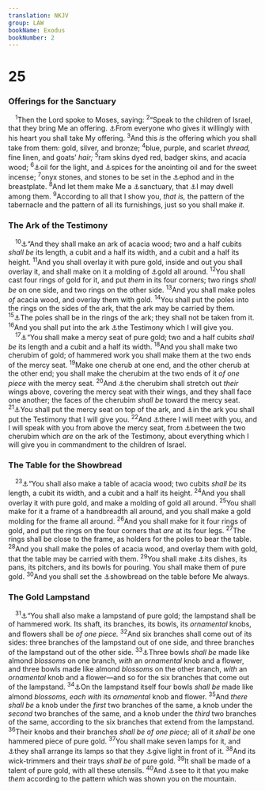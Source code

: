 ```yaml
---
translation: NKJV
group: LAW
bookName: Exodus 
bookNumber: 2
---
```


<div class="title"><h1>25</h1><h3>Offerings for the Sanctuary</h3></div>
<span class="verse xu_25_1"> <sup>1</sup>Then the Lord spoke to Moses, saying: </span>
<span class="verse xu_25_2"><sup>2</sup>“Speak to the children of Israel, that they bring Me an offering. <a data-toggle="tooltip" data-placement="bottom" title="Ex. 35:4–9, 21; 1 Chr. 29:3, 5, 9; Ezra 2:68; Neh. 11:2; (2 Cor. 8:11–13; 9:7)">⚓</a>From everyone who gives it willingly with his heart you shall take My offering. </span>
<span class="verse xu_25_3"><sup>3</sup>And this <i>is</i> the offering which you shall take from them: gold, silver, and bronze; </span>
<span class="verse xu_25_4"><sup>4</sup>blue, purple, and scarlet <i>thread,</i> fine linen, and goats’ <i>hair;</i></span>
<span class="verse xu_25_5"><sup>5</sup>ram skins dyed red, badger skins, and acacia wood; </span>
<span class="verse xu_25_6"><sup>6</sup><a data-toggle="tooltip" data-placement="bottom" title="Ex. 27:20">⚓</a>oil for the light, and <a data-toggle="tooltip" data-placement="bottom" title="Ex. 30:23">⚓</a>spices for the anointing oil and for the sweet incense; </span>
<span class="verse xu_25_7"><sup>7</sup>onyx stones, and stones to be set in the <a data-toggle="tooltip" data-placement="bottom" title="Ex. 28:4, 6–14">⚓</a>ephod and in the breastplate. </span>
<span class="verse xu_25_8"><sup>8</sup>And let them make Me a <a data-toggle="tooltip" data-placement="bottom" title="Ex. 36:1, 3, 4; Lev. 4:6; 10:4; 21:12; Heb. 9:1, 2">⚓</a>sanctuary, that <a data-toggle="tooltip" data-placement="bottom" title="Ex. 29:45; 1 Kin. 6:13; (2 Cor. 6:16; Heb. 3:6; Rev. 2:13)">⚓</a>I may dwell among them. </span>
<span class="verse xu_25_9"><sup>9</sup>According to all that I show you, <i>that</i> <i>is,</i> the pattern of the tabernacle and the pattern of all its furnishings, just so you shall make <i>it.</i><br/></span>
<div class="title"><h3>The Ark of the Testimony</h3></div>
<span class="verse xu_25_10"> <sup>10</sup><a data-toggle="tooltip" data-placement="bottom" title="Ex. 37:1–9; Deut. 10:3; Heb. 9:4">⚓</a>“And they shall make an ark of acacia wood; two and a half cubits <i>shall</i> <i>be</i> its length, a cubit and a half its width, and a cubit and a half its height. </span>
<span class="verse xu_25_11"><sup>11</sup>And you shall overlay it with pure gold, inside and out you shall overlay it, and shall make on it a molding of <a data-toggle="tooltip" data-placement="bottom" title="Ex. 37:2; Heb. 9:4">⚓</a>gold all around. </span>
<span class="verse xu_25_12"><sup>12</sup>You shall cast four rings of gold for it, and put <i>them</i> in its four corners; two rings <i>shall</i> <i>be</i> on one side, and two rings on the other side. </span>
<span class="verse xu_25_13"><sup>13</sup>And you shall make poles <i>of</i> acacia wood, and overlay them with gold. </span>
<span class="verse xu_25_14"><sup>14</sup>You shall put the poles into the rings on the sides of the ark, that the ark may be carried by them. </span>
<span class="verse xu_25_15"><sup>15</sup><a data-toggle="tooltip" data-placement="bottom" title="Num. 4:6; 1 Kin. 8:8">⚓</a>The poles shall be in the rings of the ark; they shall not be taken from it. </span>
<span class="verse xu_25_16"><sup>16</sup>And you shall put into the ark <a data-toggle="tooltip" data-placement="bottom" title="Ex. 16:34; 31:18; Deut. 10:2; 31:26; 1 Kin. 8:9; Heb. 9:4">⚓</a>the Testimony which I will give you.<br/></span>
<span class="verse xu_25_17"> <sup>17</sup><a data-toggle="tooltip" data-placement="bottom" title="Ex. 37:6; Heb. 9:5">⚓</a>“You shall make a mercy seat of pure gold; two and a half cubits <i>shall</i> <i>be</i> its length and a cubit and a half its width. </span>
<span class="verse xu_25_18"><sup>18</sup>And you shall make two cherubim of gold; of hammered work you shall make them at the two ends of the mercy seat. </span>
<span class="verse xu_25_19"><sup>19</sup>Make one cherub at one end, and the other cherub at the other end; you shall make the cherubim at the two ends of it <i>of</i> <i>one</i> <i>piece</i> with the mercy seat. </span>
<span class="verse xu_25_20"><sup>20</sup>And <a data-toggle="tooltip" data-placement="bottom" title="1 Kin. 8:7; 1 Chr. 28:18; Heb. 9:5">⚓</a>the cherubim shall stretch out <i>their</i> wings above, covering the mercy seat with their wings, and they shall face one another; the faces of the cherubim <i>shall</i> <i>be</i> toward the mercy seat. </span>
<span class="verse xu_25_21"><sup>21</sup><a data-toggle="tooltip" data-placement="bottom" title="Ex. 26:34; 40:20">⚓</a>You shall put the mercy seat on top of the ark, and <a data-toggle="tooltip" data-placement="bottom" title="Ex. 25:16">⚓</a>in the ark you shall put the Testimony that I will give you. </span>
<span class="verse xu_25_22"><sup>22</sup>And <a data-toggle="tooltip" data-placement="bottom" title="Ex. 29:42, 43; 30:6, 36; Lev. 16:2; Num. 17:4">⚓</a>there I will meet with you, and I will speak with you from above the mercy seat, from <a data-toggle="tooltip" data-placement="bottom" title="Num. 7:89; 1 Sam. 4:4; 2 Sam. 6:2; 2 Kin. 19:15; Ps. 80:1; Is. 37:16">⚓</a>between the two cherubim which <i>are</i> on the ark of the Testimony, about everything which I will give you in commandment to the children of Israel.<br/></span>
<div class="title"><h3>The Table for the Showbread</h3></div>
<span class="verse xu_25_23"> <sup>23</sup><a data-toggle="tooltip" data-placement="bottom" title="Ex. 37:10–16; 1 Kin. 7:48; 2 Chr. 4:8; Heb. 9:2">⚓</a>“You shall also make a table of acacia wood; two cubits <i>shall</i> <i>be</i> its length, a cubit its width, and a cubit and a half its height. </span>
<span class="verse xu_25_24"><sup>24</sup>And you shall overlay it with pure gold, and make a molding of gold all around. </span>
<span class="verse xu_25_25"><sup>25</sup>You shall make for it a frame of a handbreadth all around, and you shall make a gold molding for the frame all around. </span>
<span class="verse xu_25_26"><sup>26</sup>And you shall make for it four rings of gold, and put the rings on the four corners that <i>are</i> at its four legs. </span>
<span class="verse xu_25_27"><sup>27</sup>The rings shall be close to the frame, as holders for the poles to bear the table. </span>
<span class="verse xu_25_28"><sup>28</sup>And you shall make the poles of acacia wood, and overlay them with gold, that the table may be carried with them. </span>
<span class="verse xu_25_29"><sup>29</sup>You shall make <a data-toggle="tooltip" data-placement="bottom" title="Ex. 37:16; Num. 4:7">⚓</a>its dishes, its pans, its pitchers, and its bowls for pouring. You shall make them of pure gold. </span>
<span class="verse xu_25_30"><sup>30</sup>And you shall set the <a data-toggle="tooltip" data-placement="bottom" title="Ex. 39:36; 40:23; Lev. 24:5–9">⚓</a>showbread on the table before Me always.<br/></span>
<div class="title"><h3>The Gold Lampstand</h3></div>
<span class="verse xu_25_31"> <sup>31</sup><a data-toggle="tooltip" data-placement="bottom" title="Ex. 37:17–24; 1 Kin. 7:49; Zech. 4:2; Heb. 9:2; Rev. 1:12">⚓</a>“You shall also make a lampstand of pure gold; the lampstand shall be of hammered work. Its shaft, its branches, its bowls, its <i>ornamental</i> knobs, and flowers shall be <i>of</i> <i>one</i> <i>piece.</i></span>
<span class="verse xu_25_32"><sup>32</sup>And six branches shall come out of its sides: three branches of the lampstand out of one side, and three branches of the lampstand out of the other side. </span>
<span class="verse xu_25_33"><sup>33</sup><a data-toggle="tooltip" data-placement="bottom" title="Ex. 37:19">⚓</a>Three bowls <i>shall</i> <i>be</i> made like almond <i>blossoms</i> on one branch, <i>with</i> an <i>ornamental</i> knob and a flower, and three bowls made like almond <i>blossoms</i> on the other branch, <i>with</i> an <i>ornamental</i> knob and a flower—and so for the six branches that come out of the lampstand. </span>
<span class="verse xu_25_34"><sup>34</sup><a data-toggle="tooltip" data-placement="bottom" title="Ex. 37:20–22">⚓</a>On the lampstand itself four bowls <i>shall</i> <i>be</i> made like almond <i>blossoms, each with</i> its <i>ornamental</i> knob and flower. </span>
<span class="verse xu_25_35"><sup>35</sup>And <i>there</i> <i>shall</i> <i>be</i> a knob under the <i>first</i> two branches of the same, a knob under the <i>second</i> two branches of the same, and a knob under the <i>third</i> two branches of the same, according to the six branches that extend from the lampstand. </span>
<span class="verse xu_25_36"><sup>36</sup>Their knobs and their branches <i>shall</i> <i>be</i> <i>of</i> <i>one</i> <i>piece;</i> all of it <i>shall</i> <i>be</i> one hammered piece of pure gold. </span>
<span class="verse xu_25_37"><sup>37</sup>You shall make seven lamps for it, and <a data-toggle="tooltip" data-placement="bottom" title="Ex. 27:21; 30:8; Lev. 24:3, 4; 2 Chr. 13:11">⚓</a>they shall arrange its lamps so that they <a data-toggle="tooltip" data-placement="bottom" title="Num. 8:2">⚓</a>give light in front of it. </span>
<span class="verse xu_25_38"><sup>38</sup>And its wick-trimmers and their trays <i>shall</i> <i>be</i> of pure gold. </span>
<span class="verse xu_25_39"><sup>39</sup>It shall be made of a talent of pure gold, with all these utensils. </span>
<span class="verse xu_25_40"><sup>40</sup>And <a data-toggle="tooltip" data-placement="bottom" title="Ex. 25:9; 26:30; Num. 8:4; 1 Chr. 28:11, 19; Acts 7:44; (Heb. 8:5)">⚓</a>see to it that you make <i>them</i> according to the pattern which was shown you on the mountain.<br/></span>
